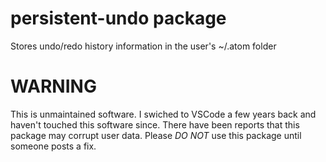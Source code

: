 # persistent-undo package

Stores undo/redo history information in the user's ~/.atom folder

# **WARNING**

This is unmaintained software. I swiched to VSCode a few years back and haven't touched this software since. There have been reports that this package may corrupt user data. Please *DO NOT* use this package until someone posts a fix.
